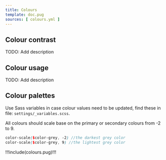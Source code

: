 ```yaml
---
title: Colours
template: doc.pug
sources: [ colours.yml ]
---
```


## Colour contrast
TODO: Add description

## Colour usage
TODO: Add description

## Colour palettes
Use Sass variables in case colour values need to be updated, find these in file:
`settings/_variables.scss`.

All colours should scale base on the primary or secondary colours from -2 to 9.

```scss
color-scale($color-grey, -2) //the darkest grey color
color-scale($color-grey, 9) //the lightest grey color
```

!!!include(colours.pug)!!!
